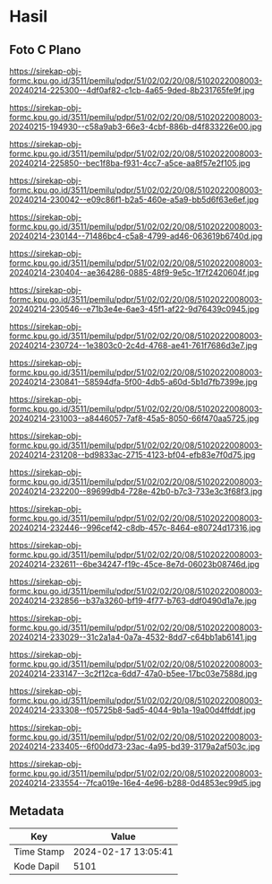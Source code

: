 # Hasil

## Foto C Plano

https://sirekap-obj-formc.kpu.go.id/3511/pemilu/pdpr/51/02/02/20/08/5102022008003-20240214-225300--4df0af82-c1cb-4a65-9ded-8b231765fe9f.jpg

https://sirekap-obj-formc.kpu.go.id/3511/pemilu/pdpr/51/02/02/20/08/5102022008003-20240215-194930--c58a9ab3-66e3-4cbf-886b-d4f833226e00.jpg

https://sirekap-obj-formc.kpu.go.id/3511/pemilu/pdpr/51/02/02/20/08/5102022008003-20240214-225850--bec1f8ba-f931-4cc7-a5ce-aa8f57e2f105.jpg

https://sirekap-obj-formc.kpu.go.id/3511/pemilu/pdpr/51/02/02/20/08/5102022008003-20240214-230042--e09c86f1-b2a5-460e-a5a9-bb5d6f63e6ef.jpg

https://sirekap-obj-formc.kpu.go.id/3511/pemilu/pdpr/51/02/02/20/08/5102022008003-20240214-230144--71486bc4-c5a8-4799-ad46-063619b6740d.jpg

https://sirekap-obj-formc.kpu.go.id/3511/pemilu/pdpr/51/02/02/20/08/5102022008003-20240214-230404--ae364286-0885-48f9-9e5c-1f7f2420604f.jpg

https://sirekap-obj-formc.kpu.go.id/3511/pemilu/pdpr/51/02/02/20/08/5102022008003-20240214-230546--e71b3e4e-6ae3-45f1-af22-9d76439c0945.jpg

https://sirekap-obj-formc.kpu.go.id/3511/pemilu/pdpr/51/02/02/20/08/5102022008003-20240214-230724--1e3803c0-2c4d-4768-ae41-761f7686d3e7.jpg

https://sirekap-obj-formc.kpu.go.id/3511/pemilu/pdpr/51/02/02/20/08/5102022008003-20240214-230841--58594dfa-5f00-4db5-a60d-5b1d7fb7399e.jpg

https://sirekap-obj-formc.kpu.go.id/3511/pemilu/pdpr/51/02/02/20/08/5102022008003-20240214-231003--a8446057-7af8-45a5-8050-66f470aa5725.jpg

https://sirekap-obj-formc.kpu.go.id/3511/pemilu/pdpr/51/02/02/20/08/5102022008003-20240214-231208--bd9833ac-2715-4123-bf04-efb83e7f0d75.jpg

https://sirekap-obj-formc.kpu.go.id/3511/pemilu/pdpr/51/02/02/20/08/5102022008003-20240214-232200--89699db4-728e-42b0-b7c3-733e3c3f68f3.jpg

https://sirekap-obj-formc.kpu.go.id/3511/pemilu/pdpr/51/02/02/20/08/5102022008003-20240214-232446--996cef42-c8db-457c-8464-e80724d17316.jpg

https://sirekap-obj-formc.kpu.go.id/3511/pemilu/pdpr/51/02/02/20/08/5102022008003-20240214-232611--6be34247-f19c-45ce-8e7d-06023b08746d.jpg

https://sirekap-obj-formc.kpu.go.id/3511/pemilu/pdpr/51/02/02/20/08/5102022008003-20240214-232856--b37a3260-bf19-4f77-b763-ddf0490d1a7e.jpg

https://sirekap-obj-formc.kpu.go.id/3511/pemilu/pdpr/51/02/02/20/08/5102022008003-20240214-233029--31c2a1a4-0a7a-4532-8dd7-c64bb1ab6141.jpg

https://sirekap-obj-formc.kpu.go.id/3511/pemilu/pdpr/51/02/02/20/08/5102022008003-20240214-233147--3c2f12ca-6dd7-47a0-b5ee-17bc03e7588d.jpg

https://sirekap-obj-formc.kpu.go.id/3511/pemilu/pdpr/51/02/02/20/08/5102022008003-20240214-233308--f05725b8-5ad5-4044-9b1a-19a00d4ffddf.jpg

https://sirekap-obj-formc.kpu.go.id/3511/pemilu/pdpr/51/02/02/20/08/5102022008003-20240214-233405--6f00dd73-23ac-4a95-bd39-3179a2af503c.jpg

https://sirekap-obj-formc.kpu.go.id/3511/pemilu/pdpr/51/02/02/20/08/5102022008003-20240214-233554--7fca019e-16e4-4e96-b288-0d4853ec99d5.jpg


## Metadata

| Key        | Value               |
| ---------- | ------------------- |
| Time Stamp | 2024-02-17 13:05:41 |
| Kode Dapil | 5101                |



